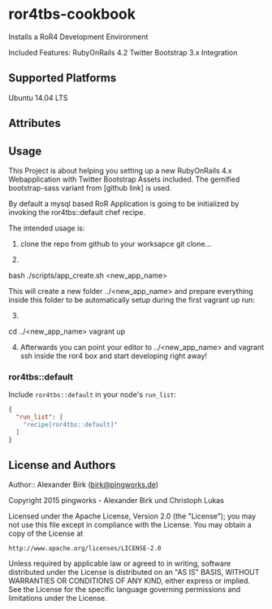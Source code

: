 # ror4tbs-cookbook

Installs a RoR4 Development Environment

Included Features:
RubyOnRails 4.2
Twitter Bootstrap 3.x Integration

## Supported Platforms

Ubuntu 14.04 LTS

## Attributes

## Usage

This Project is about helping you setting up a new RubyOnRails 4.x Webapplication with Twitter Bootstrap
Assets included. The gemified bootstrap-sass variant from [github link] is used.

By default a mysql based RoR Application is going to be initialized by invoking the ror4tbs::default chef recipe.

The intended usage is:

1) clone the repo from github to your worksapce
git clone...


2)
bash ./scripts/app_create.sh <new_app_name>

This will create a new folder ../<new_app_name> and prepare everything inside this folder to be
automatically setup during the first vagrant up run:

3)
cd ../<new_app_name>
vagrant up

4) Afterwards you can point your editor to ../<new_app_name> and vagrant ssh inside the ror4 box and start
developing right away!

### ror4tbs::default

Include `ror4tbs::default` in your node's `run_list`:

```json
{
  "run_list": [
    "recipe[ror4tbs::default]"
  ]
}
```

## License and Authors

Author:: Alexander Birk (birk@pingworks.de)

Copyright 2015 pingworks - Alexander Birk und Christoph Lukas

Licensed under the Apache License, Version 2.0 (the "License");
you may not use this file except in compliance with the License.
You may obtain a copy of the License at

    http://www.apache.org/licenses/LICENSE-2.0

Unless required by applicable law or agreed to in writing, software
distributed under the License is distributed on an "AS IS" BASIS,
WITHOUT WARRANTIES OR CONDITIONS OF ANY KIND, either express or implied.
See the License for the specific language governing permissions and
limitations under the License.
